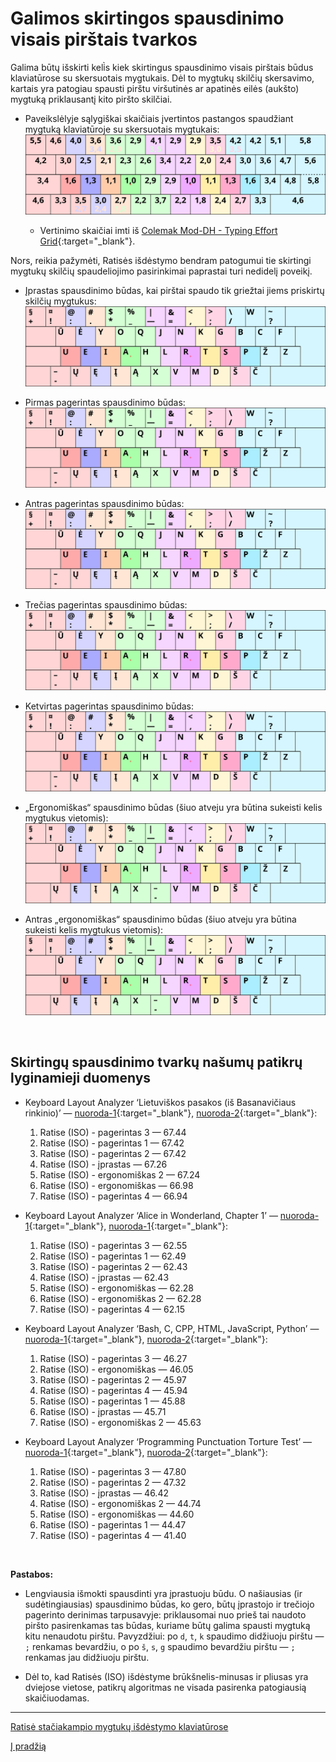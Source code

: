 # Galimos skirtingos spausdinimo visais pirštais tvarkos

Galima būtų išskirti keli̇̀s kiek skirtingus spausdinimo visais pirštais būdus klaviatūrose su skersuotais mygtukais. Dėl to mygtukų skilčių skersavimo, kartais yra patogiau spausti pirštu viršutinės ar apatinės eilės (aukšto) mygtuką priklausantį kito piršto skilčiai.

+ Paveikslėlyje sąlygiškai skaičiais įvertintos pastangos spaudžiant mygtuką klaviatūroje su skersuotais mygtukais:
![Mygtukų spaudimo skersuotų mygtukų klaviatūroje](images/skersuotu-iso-ansi-mygtuku-pastangos.svg)

   + Vertinimo skaičiai imti iš [Colemak Mod-DH - Typing Effort Grid](https://colemakmods.github.io/mod-dh/model.html){:target="_blank"}.

Nors, reikia pažymėti, Ratisės išdėstymo bendram patogumui tie skirtingi mygtukų skilčių spaudeliojimo pasirinkimai paprastai turi nedidelį poveikį.

+ Įprastas spausdinimo būdas, kai pirštai spaudo tik griežtai jiems priskirtų skilčių mygtukus:
![Įprastas spausdinimo visais pirštais būdas skersuotų mygtukų klaviatūroje](images/ratise-spausdinimo-tvarka-iprasta.svg)

+ Pirmas pagerintas spausdinimo būdas:
![Pirmas pagerintas spausdinimo visais pirštais būdas skersuotų mygtukų klaviatūroje](images/ratise-spausdinimo-tvarka-p1.svg)

+ Antras pagerintas spausdinimo būdas:
![Antras pagerintas spausdinimo visais pirštais būdas skersuotų mygtukų klaviatūroje](images/ratise-spausdinimo-tvarka-p2.svg)

+ Trečias pagerintas spausdinimo būdas:
![Trečias pagerintas spausdinimo visais pirštais būdas skersuotų mygtukų klaviatūroje](images/ratise-spausdinimo-tvarka-p3.svg)

+ Ketvirtas pagerintas spausdinimo būdas:
![Ketvirtas pagerintas spausdinimo visais pirštais būdas skersuotų mygtukų klaviatūroje](images/ratise-spausdinimo-tvarka-p4.svg)

+ „Ergonomiškas“ spausdinimo būdas (šiuo atveju yra būtina sukeisti kelis mygtukus vietomis):
![Ergonomiškas spausdinimo visais pirštais būdas skersuotų mygtukų klaviatūroje](images/ratise-spausdinimo-tvarka-ergo.svg)

+ Antras „ergonomiškas“ spausdinimo būdas (šiuo atveju yra būtina sukeisti kelis mygtukus vietomis):
![Antras ergonomiškas spausdinimo visais pirštais būdas skersuotų mygtukų klaviatūroje](images/ratise-spausdinimo-tvarka-ergo2.svg)

<br>

## Skirtingų spausdinimo tvarkų našumų patikrų lyginamieji duomenys

+ Keyboard Layout Analyzer ‘Lietuviškos pasakos (iš Basanavičiaus rinkinio)’ — [nuoroda-1](http://patorjk.com/keyboard-layout-analyzer/#/load/G1jJSlSm){:target="_blank"}, [nuoroda-2](http://patorjk.com/keyboard-layout-analyzer/#/load/BhPmMVrc){:target="_blank"}:

   1. Ratise (ISO) - pagerintas 3 — 67.44
   2. Ratise (ISO) - pagerintas 1 — 67.42
   3. Ratise (ISO) - pagerintas 2 — 67.42
   4. Ratise (ISO) - įprastas — 67.26
   5. Ratise (ISO) - ergonomiškas 2 — 67.24
   6. Ratise (ISO) - ergonomiškas — 66.98
   7. Ratise (ISO) - pagerintas 4 — 66.94

+ Keyboard Layout Analyzer ‘Alice in Wonderland, Chapter 1’ — [nuoroda-1](http://patorjk.com/keyboard-layout-analyzer/#/load/ZZh9pGGh){:target="_blank"}, [nuoroda-1](http://patorjk.com/keyboard-layout-analyzer/#/load/l3k5cnVp){:target="_blank"}:

   1. Ratise (ISO) - pagerintas 3 — 62.55
   2. Ratise (ISO) - pagerintas 1 — 62.49
   3. Ratise (ISO) - pagerintas 2 — 62.43
   4. Ratise (ISO) - įprastas — 62.43
   5. Ratise (ISO) - ergonomiškas — 62.28
   6. Ratise (ISO) - ergonomiškas 2 — 62.28
   7. Ratise (ISO) - pagerintas 4 — 62.15

+ Keyboard Layout Analyzer ‘Bash, C, CPP, HTML, JavaScript, Python’ — [nuoroda-1](http://patorjk.com/keyboard-layout-analyzer/#/load/9sJMzGJX){:target="_blank"}, [nuoroda-2](http://patorjk.com/keyboard-layout-analyzer/#/load/5FJd6V6x){:target="_blank"}:

   1. Ratise (ISO) - pagerintas 3 — 46.27
   2. Ratise (ISO) - ergonomiškas — 46.05 
   3. Ratise (ISO) - pagerintas 2 — 45.97
   4. Ratise (ISO) - pagerintas 4 — 45.94
   5. Ratise (ISO) - pagerintas 1 — 45.88
   6. Ratise (ISO) - įprastas — 45.71
   7. Ratise (ISO) - ergonomiškas 2 — 45.63

+ Keyboard Layout Analyzer ‘Programming Punctuation Torture Test’ — [nuoroda-1](http://patorjk.com/keyboard-layout-analyzer/#/load/1hHNb7kL){:target="_blank"}, [nuoroda-2](http://patorjk.com/keyboard-layout-analyzer/#/load/q84SL6ln){:target="_blank"}:

   1. Ratise (ISO) - pagerintas 3 — 47.80
   2. Ratise (ISO) - pagerintas 2 — 47.32
   3. Ratise (ISO) - įprastas — 46.42
   4. Ratise (ISO) - ergonomiškas 2 — 44.74
   5. Ratise (ISO) - ergonomiškas — 44.60
   6. Ratise (ISO) - pagerintas 1 — 44.47
   7. Ratise (ISO) - pagerintas 4 — 41.40

<br>

__Pastabos:__

+ Lengviausia išmokti spausdinti yra įprastuoju būdu. O našiausias (ir sudėtingiausias) spausdinimo būdas, ko gero, būtų įprastojo ir trečiojo pagerinto derinimas tarpusavyje: priklausomai nuo prieš tai naudoto piršto pasirenkamas tas būdas, kuriame būtų galima spausti mygtuką kitu nenaudotu pirštu. Pavyzdžiui: po ```d```, ```t```, ```k``` spaudimo didžiuoju pirštu — ```;``` renkamas bevardžiu, o po ```š```, ```s```, ```g``` spaudimo bevardžiu pirštu — ```;``` renkamas jau didžiuoju pirštu.

+ Dėl to, kad Ratisės (ISO) išdėstyme brūkšnelis-minusas ir pliusas yra dviejose vietose, patikrų algoritmas ne visada pasirenka patogiausią skaičiuodamas.

-----------------------------------------

[Ratisė stačiakampio mygtukų išdėstymo klaviatūrose](ratise-staciakampese-klaviaturose.md)

[Į pradžią](../README.md)

